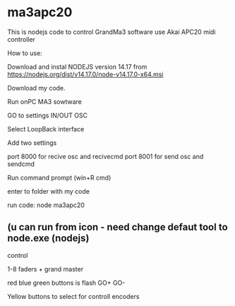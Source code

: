 # ma3apc20


This is nodejs code to control GrandMa3 software use Akai APC20 midi controller


How to use:

Download and instal NODEJS version 14.17 from https://nodejs.org/dist/v14.17.0/node-v14.17.0-x64.msi

Download my code.

Run onPC MA3 sowtware


GO to settings IN/OUT OSC


Select LoopBack interface

Add two settings

port 8000 for recive osc and recivecmd
port 8001 for send osc and sendcmd



Run command prompt (win+R cmd)

enter to folder with my code


run code:
node ma3apc20


(u can run from icon - need change defaut tool to node.exe (nodejs)
--------------------------------------------------
 
 
 control 

1-8 faders + grand master

red blue green buttons is flash GO+ GO-



Yellow buttons to select for controll encoders


